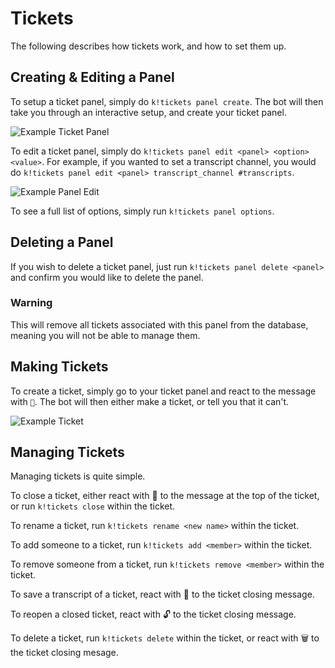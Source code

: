 # Tickets
The following describes how tickets work, and how to set them up.

## Creating & Editing a Panel
To setup a ticket panel, simply do `k!tickets panel create`. The bot will then take you through an interactive setup, and create your ticket panel.

![Example Ticket Panel](https://user-images.githubusercontent.com/49261529/113605552-ad320b00-95fb-11eb-9f05-12eeff7b45a8.png)

To edit a ticket panel, simply do `k!tickets panel edit <panel> <option> <value>`. For example, if you wanted to set a transcript channel, you would do `k!tickets panel edit <panel> transcript_channel #transcripts`.

![Example Panel Edit](https://user-images.githubusercontent.com/49261529/113606571-0cdce600-95fd-11eb-8f27-8905dfc6a5e5.png)

To see a full list of options, simply run `k!tickets panel options`.

## Deleting a Panel
If you wish to delete a ticket panel, just run `k!tickets panel delete <panel>` and confirm you would like to delete the panel.

### Warning
This will remove all tickets associated with this panel from the database, meaning you will not be able to manage them.

## Making Tickets
To create a ticket, simply go to your ticket panel and react to the message with `📩`. The bot will then either make a ticket, or tell you that it can't.

![Example Ticket](https://user-images.githubusercontent.com/49261529/113606254-9c35c980-95fc-11eb-979e-c9ad460c8523.png)

## Managing Tickets

Managing tickets is quite simple. 

To close a ticket, either react with 🔐 to the message at the top of the ticket, or run `k!tickets close` within the ticket.

To rename a ticket, run `k!tickets rename <new name>` within the ticket.

To add someone to a ticket, run `k!tickets add <member>` within the ticket.

To remove someone from a ticket, run `k!tickets remove <member>` within the ticket.

To save a transcript of a ticket, react with 📝 to the ticket closing message.

To reopen a closed ticket, react with 🔓 to the ticket closing message.

To delete a ticket, run `k!tickets delete` within the ticket, or react with 🗑 to the ticket closing mesage.
